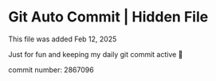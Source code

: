 # Git Auto Commit | Hidden File

This file was added Feb 12, 2025

Just for fun and keeping my daily git commit active 🤪

commit number: 2867096
